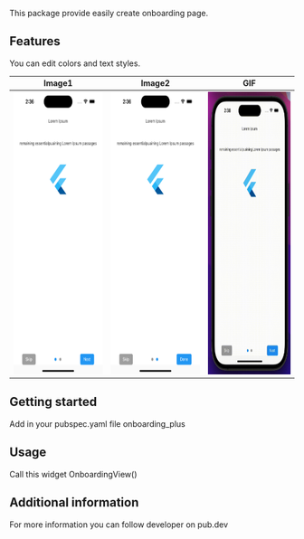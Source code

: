 <!--
This README describes the package. If you publish this package to pub.dev,
this README's contents appear on the landing page for your package.

For information about how to write a good package README, see the guide for
[writing package pages](https://dart.dev/guides/libraries/writing-package-pages).

For general information about developing packages, see the Dart guide for
[creating packages](https://dart.dev/guides/libraries/create-library-packages)
and the Flutter guide for
[developing packages and plugins](https://flutter.dev/developing-packages).
-->

This package provide easily create onboarding page.

## Features

You can edit colors and text styles.

|Image1 | Image2| GIF |
|---|---|---|
|<img src="https://github.com/erayhamurlu/onboarding_plus/raw/main/screenshot1.png" width="238" height="500">|<img src="https://github.com/erayhamurlu/onboarding_plus/raw/main/screenshot2.png" width="238" height="500">|<img src="https://github.com/erayhamurlu/onboarding_plus/raw/main/gif1.gif" width="238" height="500">|

## Getting started

Add in your pubspec.yaml file onboarding_plus

## Usage

Call this widget OnboardingView()

## Additional information

For more information you can follow developer on pub.dev

